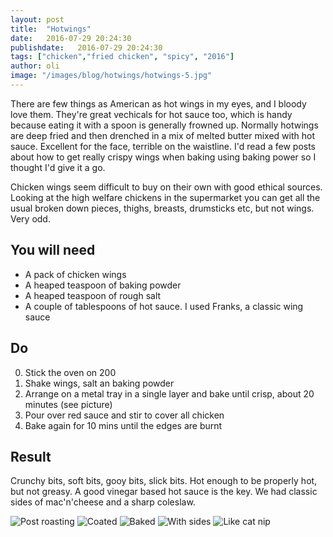 ```yaml
---
layout: post
title:  "Hotwings"
date:   2016-07-29 20:24:30
publishdate:   2016-07-29 20:24:30
tags: ["chicken","fried chicken", "spicy", "2016"]
author: oli
image: "/images/blog/hotwings/hotwings-5.jpg"
---
```


There are few things as American as hot wings in my eyes, and I bloody love them.  They're great vechicals for hot sauce too, which is handy because eating it with a spoon is generally frowned up.  Normally hotwings are deep fried and then drenched in a mix of melted butter mixed with hot sauce.  Excellent for the face, terrible on the waistline.  I'd read a few posts about how to get really crispy wings when baking using baking power so I thought I'd give it a go.

Chicken wings seem difficult to buy on their own with good ethical sources.  Looking at the high welfare chickens in the supermarket you can get all the usual broken down pieces, thighs, breasts, drumsticks etc, but not wings. Very odd.  

## You will need

* A pack of chicken wings
* A heaped teaspoon of baking powder
* A heaped teaspoon of rough salt
* A couple of tablespoons of hot sauce.  I used Franks, a classic wing sauce

## Do

0. Stick the oven on 200
1. Shake wings, salt an baking powder
2. Arrange on a metal tray in a single layer and bake until crisp, about 20 minutes (see picture) 
3. Pour over red sauce and stir to cover all chicken
4. Bake again for 10 mins until the edges are burnt

## Result

Crunchy bits, soft bits, gooy bits, slick bits.  Hot enough to be properly hot, but not greasy.  A good vinegar based hot sauce is the key.  We had classic sides of mac'n'cheese and a sharp coleslaw.

![Post roasting](/images/blog/hotwings/hotwings-1.jpg)
![Coated](/images/blog/hotwings/hotwings-2.jpg)
![Baked](/images/blog/hotwings/hotwings-3.jpg)
![With sides](/images/blog/hotwings/hotwings-4.jpg)
![Like cat nip](/images/blog/hotwings/hotwings-5.jpg)
